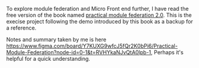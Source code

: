 To explore module federation and Micro Front end further, I have read the free version of the book named [practical module federation 2.0](https://www.scribd.com/document/612725955/Practical-Module-Federation-2-0). This is the execise project following the demo introduced by this book as a backup for a reference.

Notes and summary taken by me is here https://www.figma.com/board/Y7KUXG9wfcJ5fQr2K0bPi6/Practical-Module-Federation?node-id=0-1&t=RVHYkaNJvQtA0lpb-1, Perhaps it's helpful for a quick understanding.
